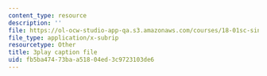```yaml
---
content_type: resource
description: ''
file: https://ol-ocw-studio-app-qa.s3.amazonaws.com/courses/18-01sc-single-variable-calculus-fall-2010/fb5ba47473baa51804ed3c9723103de6_Bv9kVDcj7yo.srt
file_type: application/x-subrip
resourcetype: Other
title: 3play caption file
uid: fb5ba474-73ba-a518-04ed-3c9723103de6
---
```

